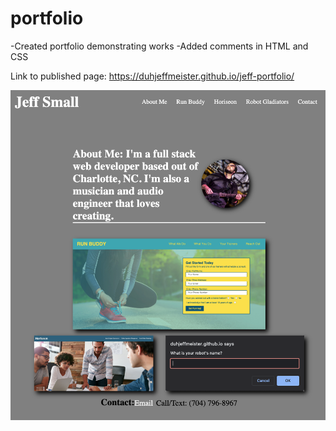 # portfolio

-Created portfolio demonstrating works
-Added comments in HTML and CSS

Link to published page: https://duhjeffmeister.github.io/jeff-portfolio/

![screenshot](./assets/images/screenshot.png)